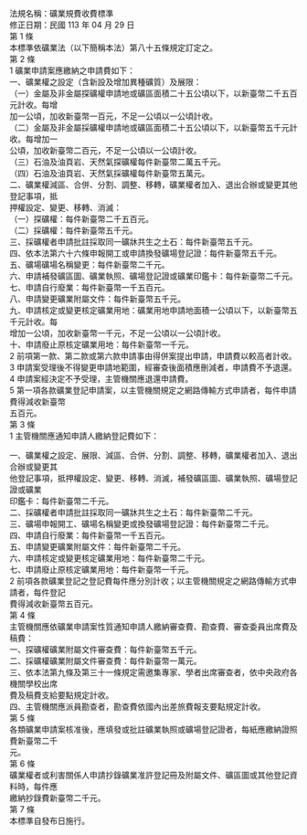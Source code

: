 法規名稱：礦業規費收費標準  
修正日期：民國 113 年 04 月 29 日  
第 1 條  
本標準依礦業法（以下簡稱本法）第八十五條規定訂定之。  
第 2 條  
1 礦業申請案應繳納之申請費如下：  
一、礦業權之設定（含新設及增加異種礦質）及展限：  
（一）金屬及非金屬探礦權申請地或礦區面積二十五公頃以下，以新臺幣二千五百元計收。每增  
加一公頃，加收新臺幣一百元，不足一公頃以一公頃計收。  
（二）金屬及非金屬採礦權申請地或礦區面積二十五公頃以下，以新臺幣五千元計收。每增加一  
公頃，加收新臺幣二百元，不足一公頃以一公頃計收。  
（三）石油及油頁岩、天然氣探礦權每件新臺幣二萬五千元。  
（四）石油及油頁岩、天然氣採礦權每件新臺幣五萬元。  
二、礦業權減區、合併、分割、調整、移轉，礦業權者加入、退出合辦或變更其他登記事項，抵  
押權設定、變更、移轉、消滅：  
（一）探礦權：每件新臺幣二千五百元。  
（二）採礦權：每件新臺幣五千元。  
三、採礦權者申請批註採取同一礦牀共生之土石：每件新臺幣五千元。  
四、依本法第六十六條申報開工或申請換發礦場登記證：每件新臺幣五千元。  
五、礦場礦場名稱變更：每件新臺幣二千元。  
六、申請補發礦區圖、礦業執照、礦場登記證或礦業印鑑卡：每件新臺幣二千元。  
七、申請自行廢業：每件新臺幣一千五百元。  
八、申請變更礦業附屬文件：每件新臺幣五千元。  
九、申請核定或變更核定礦業用地：礦業用地申請地面積一公頃以下，以新臺幣五千元計收。每  
增加一公頃，加收新臺幣一千元，不足一公頃以一公頃計收。  
十、申請廢止原核定礦業用地：每件新臺幣一千元。  
2 前項第一款、第二款或第六款申請事由得併案提出申請，申請費以較高者計收。  
3 申請案受理後不得變更申請地範圍，經審查後面積應刪減者，申請費不予退還。  
4 申請案經決定不予受理，主管機關應退還申請費。  
5 第一項各款礦業登記申請案，以主管機關規定之網路傳輸方式申請者，每件申請費得減收新臺幣  
五百元。  
第 3 條  
1 主管機關應通知申請人繳納登記費如下：  


一、礦業權之設定、展限、減區、合併、分割、調整、移轉，礦業權者加入、退出合辦或變更其  
他登記事項，抵押權設定、變更、移轉、消滅，補發礦區圖、礦業執照、礦場登記證或礦業  
印鑑卡：每件新臺幣二千元。  
二、採礦權者申請批註採取同一礦牀共生之土石：每件新臺幣二千元。  
三、礦場申報開工、礦場名稱變更或換發礦場登記證：每件新臺幣二千元。  
四、申請自行廢業：每件新臺幣一千五百元。  
五、申請變更礦業附屬文件：每件新臺幣二千元。  
六、申請核定或變更核定礦業用地：每件新臺幣二千元。  
七、申請廢止原核定礦業用地：每件新臺幣一千元。  
2 前項各款礦業登記之登記費每件應分別計收；以主管機關規定之網路傳輸方式申請者，每件登記  
費得減收新臺幣五百元。  
第 4 條  
主管機關應依礦業申請案性質通知申請人繳納審查費、勘查費、審查委員出席費及稿費：  
一、探礦權礦業附屬文件審查費：每件新臺幣五千元。  
二、採礦權礦業附屬文件審查費：每件新臺幣一萬元。  
三、依本法第九條及第三十一條規定需邀集專家、學者出席審查者，依中央政府各機關學校出席  
費及稿費支給要點規定計收。  
四、主管機關應派員勘查者，勘查費依國內出差旅費報支要點規定計收。  
第 5 條  
各類礦業申請案核准後，應填發或批註礦業執照或礦場登記證者，每紙應繳納證照費新臺幣二千  
元。  
第 6 條  
礦業權者或利害關係人申請抄錄礦業准許登記冊及附屬文件、礦區圖或其他登記資料時，每件應  
繳納抄錄費新臺幣二千元。  
第 7 條  
本標準自發布日施行。  


